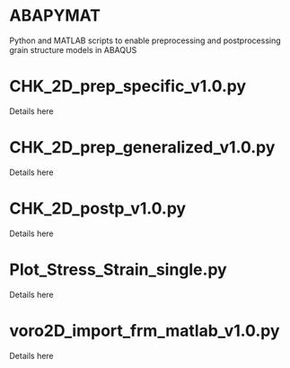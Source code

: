 # ABAPYMAT
Python and MATLAB scripts to enable preprocessing and postprocessing grain structure models in ABAQUS

# CHK_2D_prep_specific_v1.0.py
Details here

# CHK_2D_prep_generalized_v1.0.py
Details here

# CHK_2D_postp_v1.0.py
Details here

# Plot_Stress_Strain_single.py
Details here

# voro2D_import_frm_matlab_v1.0.py
Details here

